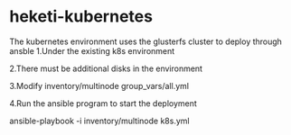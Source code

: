 # heketi-kubernetes
The kubernetes environment uses the glusterfs cluster to deploy through ansble
1.Under the existing k8s environment

2.There must be additional disks in the environment

3.Modify inventory/multinode group_vars/all.yml

4.Run the ansible program to start the deployment


ansible-playbook -i inventory/multinode k8s.yml
